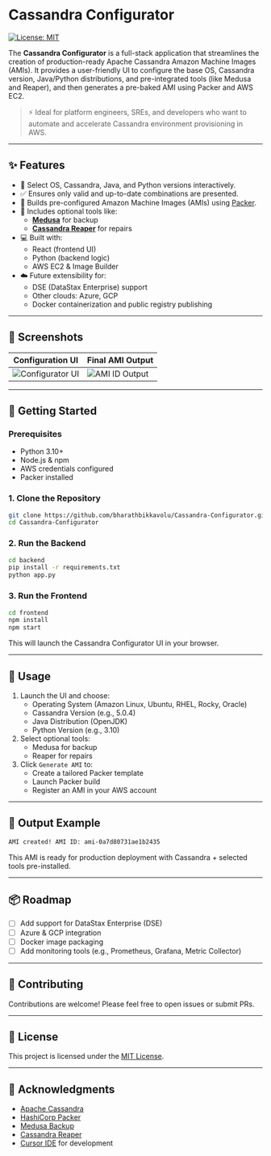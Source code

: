 
# Cassandra Configurator

[![License: MIT](https://img.shields.io/badge/License-MIT-yellow.svg)](LICENSE)

The **Cassandra Configurator** is a full-stack application that streamlines the creation of production-ready Apache Cassandra Amazon Machine Images (AMIs). It provides a user-friendly UI to configure the base OS, Cassandra version, Java/Python distributions, and pre-integrated tools (like Medusa and Reaper), and then generates a pre-baked AMI using Packer and AWS EC2.

> ⚡ Ideal for platform engineers, SREs, and developers who want to automate and accelerate Cassandra environment provisioning in AWS.

---

## ✨ Features

- 🔧 Select OS, Cassandra, Java, and Python versions interactively.
- ✅ Ensures only valid and up-to-date combinations are presented.
- 🧱 Builds pre-configured Amazon Machine Images (AMIs) using [Packer](https://developer.hashicorp.com/packer).
- 🧰 Includes optional tools like:
  - **[Medusa](https://github.com/thelastpickle/cassandra-medusa)** for backup
  - **[Cassandra Reaper](https://github.com/thelastpickle/cassandra-reaper)** for repairs
- 💻 Built with:
  - React (frontend UI)
  - Python (backend logic)
  - AWS EC2 & Image Builder
- ☁️ Future extensibility for:
  - DSE (DataStax Enterprise) support
  - Other clouds: Azure, GCP
  - Docker containerization and public registry publishing

---

## 📸 Screenshots

| Configuration UI | Final AMI Output |
|------------------|------------------|
| ![Configurator UI](./screenshots/screenshot-1.png) | ![AMI ID Output](./screenshots/screenshot-2.png) |

---

## 🚀 Getting Started

### Prerequisites

- Python 3.10+
- Node.js & npm
- AWS credentials configured
- Packer installed

### 1. Clone the Repository

```bash
git clone https://github.com/bharathbikkavolu/Cassandra-Configurator.git
cd Cassandra-Configurator
```

### 2. Run the Backend

```bash
cd backend
pip install -r requirements.txt
python app.py
```

### 3. Run the Frontend

```bash
cd frontend
npm install
npm start
```

This will launch the Cassandra Configurator UI in your browser.

---

## 🧪 Usage

1. Launch the UI and choose:
   - Operating System (Amazon Linux, Ubuntu, RHEL, Rocky, Oracle)
   - Cassandra Version (e.g., 5.0.4)
   - Java Distribution (OpenJDK)
   - Python Version (e.g., 3.10)
2. Select optional tools:
   - Medusa for backup
   - Reaper for repairs
3. Click `Generate AMI` to:
   - Create a tailored Packer template
   - Launch Packer build
   - Register an AMI in your AWS account

---

## 🧱 Output Example

```bash
AMI created! AMI ID: ami-0a7d80731ae1b2435
```

This AMI is ready for production deployment with Cassandra + selected tools pre-installed.

---

## 📦 Roadmap

- [ ] Add support for DataStax Enterprise (DSE)
- [ ] Azure & GCP integration
- [ ] Docker image packaging
- [ ] Add monitoring tools (e.g., Prometheus, Grafana, Metric Collector)

---

## 🤝 Contributing

Contributions are welcome! Please feel free to open issues or submit PRs.

---

## 📜 License

This project is licensed under the [MIT License](LICENSE).

---

## 🙌 Acknowledgments

- [Apache Cassandra](https://cassandra.apache.org)
- [HashiCorp Packer](https://www.packer.io/)
- [Medusa Backup](https://github.com/thelastpickle/cassandra-medusa)
- [Cassandra Reaper](https://github.com/thelastpickle/cassandra-reaper)
- [Cursor IDE](https://www.cursor.so/) for development
